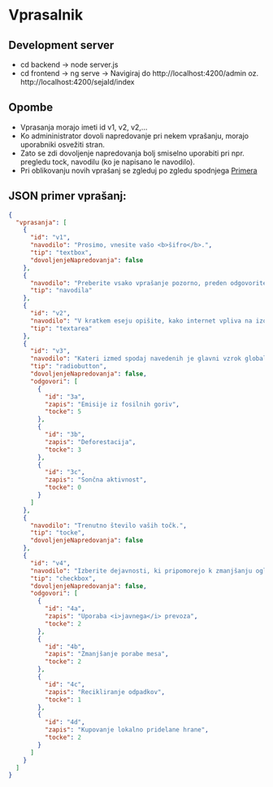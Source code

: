 # Vprasalnik

## Development server
- cd backend -> node server.js
- cd frontend -> ng serve -> Navigiraj do http://localhost:4200/admin oz. http://localhost:4200/sejaId/index

## Opombe
- Vprasanja morajo imeti id v1, v2, v2,...
- Ko admininistrator dovoli napredovanje pri nekem vprašanju, morajo uporabniki osvežiti stran.
- Zato se zdi dovoljenje napredovanja bolj smiselno uporabiti pri npr. pregledu tock, navodilu (ko je napisano le navodilo).
- Pri oblikovanju novih vprašanj se zgleduj po zgledu spodnjega [Primera](#json-primer-vprašanj)


## JSON primer vprašanj:
```json
{
  "vprasanja": [
    {
      "id": "v1",
      "navodilo": "Prosimo, vnesite vašo <b>šifro</b>.",
      "tip": "textbox",
      "dovoljenjeNapredovanja": false
    },
    {
      "navodilo": "Preberite vsako vprašanje pozorno, preden odgovorite.",
      "tip": "navodila"
    },
    {
      "id": "v2",
      "navodilo": "V kratkem eseju opišite, kako internet vpliva na izobraževanje.",
      "tip": "textarea"
    },
    {
      "id": "v3",
      "navodilo": "Kateri izmed spodaj navedenih je glavni vzrok globalnega segrevanja?",
      "tip": "radiobutton",
      "dovoljenjeNapredovanja": false,
      "odgovori": [
        {
          "id": "3a",
          "zapis": "Emisije iz fosilnih goriv",
          "tocke": 5
        },
        {
          "id": "3b",
          "zapis": "Deforestacija",
          "tocke": 3
        },
        {
          "id": "3c",
          "zapis": "Sončna aktivnost",
          "tocke": 0
        }
      ]
    },
    {
      "navodilo": "Trenutno število vaših točk.",
      "tip": "tocke",
      "dovoljenjeNapredovanja": false
    },
    {
      "id": "v4",
      "navodilo": "Izberite dejavnosti, ki pripomorejo k zmanjšanju ogljičnega odtisa.",
      "tip": "checkbox",
      "dovoljenjeNapredovanja": false,
      "odgovori": [
        {
          "id": "4a",
          "zapis": "Uporaba <i>javnega</i> prevoza",
          "tocke": 2
        },
        {
          "id": "4b",
          "zapis": "Zmanjšanje porabe mesa",
          "tocke": 2
        },
        {
          "id": "4c",
          "zapis": "Recikliranje odpadkov",
          "tocke": 1
        },
        {
          "id": "4d",
          "zapis": "Kupovanje lokalno pridelane hrane",
          "tocke": 2
        }
      ]
    }
  ]
}
```
